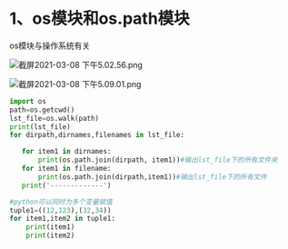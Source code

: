 # 1、os模块和os.path模块

os模块与操作系统有关

![截屏2021-03-08 下午5.02.56.png](https://i.loli.net/2021/03/08/Wx2uOsErlPTmfGX.png)

![截屏2021-03-08 下午5.09.01.png](https://i.loli.net/2021/03/08/vsl4pRyumBEHPoX.png)

 ```python
import os
path=os.getcwd()
lst_file=os.walk(path)
print(lst_file)
for dirpath,dirnames,filenames in lst_file:

    for item1 in dirnames:
        print(os.path.join(dirpath, item1))#输出lst_file下的所有文件夹
    for item1 in filename:
        print(os.path.join(dirpath,item1))#输出lst_file下的所有文件
    print('-------------')
 ```

```python
#python可以同时为多个变量赋值
tuple1=((12,123),(32,34))
for item1,item2 in tuple1:
    print(item1)
    print(item2)
```

